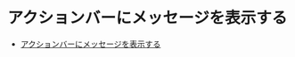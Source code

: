 # アクションバーにメッセージを表示する

- [アクションバーにメッセージを表示する](https://e-craft.io/bukkit/development/tips/show-actionbar-message/)
